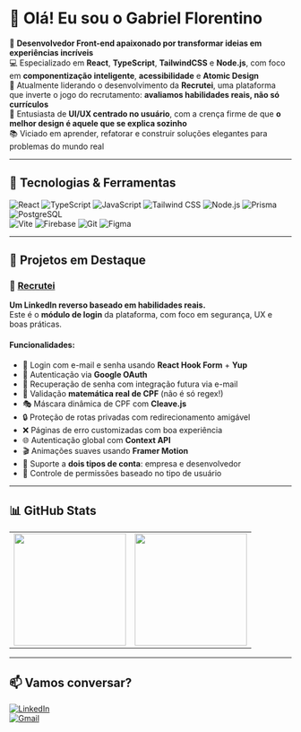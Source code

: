 # 👋 Olá! Eu sou o Gabriel Florentino

🎯 **Desenvolvedor Front-end apaixonado por transformar ideias em experiências incríveis**  
💻 Especializado em **React**, **TypeScript**, **TailwindCSS** e **Node.js**, com foco em **componentização inteligente**, **acessibilidade** e **Atomic Design**  
🚀 Atualmente liderando o desenvolvimento da **Recrutei**, uma plataforma que inverte o jogo do recrutamento: **avaliamos habilidades reais, não só currículos**  
🎨 Entusiasta de **UI/UX centrado no usuário**, com a crença firme de que **o melhor design é aquele que se explica sozinho**  
📚 Viciado em aprender, refatorar e construir soluções elegantes para problemas do mundo real  

---

## 🧰 Tecnologias & Ferramentas

![React](https://img.shields.io/badge/-React-000?style=flat&logo=react)
![TypeScript](https://img.shields.io/badge/-TypeScript-000?style=flat&logo=typescript)
![JavaScript](https://img.shields.io/badge/-JavaScript-000?style=flat&logo=javascript)
![Tailwind CSS](https://img.shields.io/badge/-Tailwind%20CSS-000?style=flat&logo=tailwindcss)
![Node.js](https://img.shields.io/badge/-Node.js-000?style=flat&logo=nodedotjs)
![Prisma](https://img.shields.io/badge/-Prisma-000?style=flat&logo=prisma)
![PostgreSQL](https://img.shields.io/badge/-PostgreSQL-000?style=flat&logo=postgresql)  
![Vite](https://img.shields.io/badge/-Vite-000?style=flat&logo=vite)
![Firebase](https://img.shields.io/badge/-Firebase-000?style=flat&logo=firebase)
![Git](https://img.shields.io/badge/-Git-000?style=flat&logo=git)
![Figma](https://img.shields.io/badge/-Figma-000?style=flat&logo=figma)

---

## 📂 Projetos em Destaque

### 🔹 [**Recrutei**](https://github.com/gabriel-florentino/login-recruteidev)
**Um LinkedIn reverso baseado em habilidades reais.**  
Este é o **módulo de login** da plataforma, com foco em segurança, UX e boas práticas.

#### Funcionalidades:
- 🔐 Login com e-mail e senha usando **React Hook Form** + **Yup**
- 🧠 Autenticação via **Google OAuth**
- 🔄 Recuperação de senha com integração futura via e-mail
- 📜 Validação **matemática real de CPF** (não é só regex!)
- 🎭 Máscara dinâmica de CPF com **Cleave.js**
- 🔒 Proteção de rotas privadas com redirecionamento amigável
- ❌ Páginas de erro customizadas com boa experiência
- 🌐 Autenticação global com **Context API**
- 🎬 Animações suaves usando **Framer Motion**
- 🧩 Suporte a **dois tipos de conta**: empresa e desenvolvedor
- 🔑 Controle de permissões baseado no tipo de usuário

---

## 📊 GitHub Stats

<table>
  <tr>
    <td>
      <img height="200" src="https://github-readme-stats.vercel.app/api?username=gabriel-florentino&show_icons=true&theme=dark" />
    </td>
    <td>
      <img height="200" src="https://github-readme-stats.vercel.app/api/top-langs?username=gabriel-florentino&layout=compact&theme=dark" />
    </td>
  </tr>
</table>

---

## 📫 Vamos conversar?

[![LinkedIn](https://img.shields.io/badge/-LinkedIn-%230077B5?style=for-the-badge&logo=linkedin&logoColor=white)](https://www.linkedin.com/in/gabriel-florentino/)  
[![Gmail](https://img.shields.io/badge/-Email-D14836?style=for-the-badge&logo=gmail&logoColor=white)](mailto:gabrielflorentino.contato@gmail.com)
